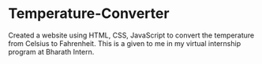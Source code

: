 # Temperature-Converter
Created a website using HTML, CSS, JavaScript to convert the temperature from Celsius to Fahrenheit. This is a given to me in my virtual internship program at Bharath Intern. 

